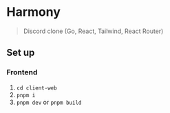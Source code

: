 # Harmony

> Discord clone (Go, React, Tailwind, React Router)

## Set up

### Frontend

1. `cd client-web`
2. `pnpm i`
3. `pnpm dev` or `pnpm build`
